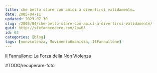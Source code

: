 ```yaml
---
title: che bello stare con amici a divertirsi validamente…
date: 2005-04-11
updated: 2023-07-30
slug: /2005/04/che-bello-stare-con-amici-a-divertirsi-validamente/
guid: http://stefanocecere.com/?p=63
id: 63
categories: [blog]
tags: [nonviolenza, MovimentoUmanista, IlFannullone]
---
```


<a href="http://www.ilfannullone.it/index.php?id=foto&tx_gooffotoboek_pi1_srcdir=20050410_incontro_non_violenza" target="_blank">Il Fannullone: La Forza della Non Violenza</a>

#TODO/recuperare-foto